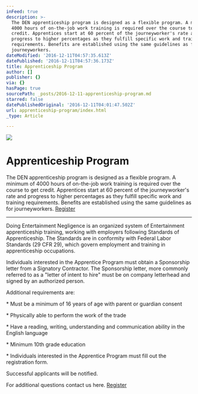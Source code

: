 ```yaml
---
inFeed: true
description: >-
  The DEN apprenticeship program is designed as a flexible program. A minimum of
  4000 hours of on-the-job work training is required over the course to get
  credit. Apprentices start at 60 percent of the journeyworker's rate and
  progress to higher percentages as they fulfill specific work and training
  requirements. Benefits are established using the same guidelines as for
  journeyworkers.
dateModified: '2016-12-11T04:57:35.613Z'
datePublished: '2016-12-11T04:57:36.173Z'
title: Apprenticeship Program
author: []
publisher: {}
via: {}
hasPage: true
sourcePath: _posts/2016-12-11-apprenticeship-program.md
starred: false
datePublishedOriginal: '2016-12-11T04:01:47.502Z'
url: apprenticeship-program/index.html
_type: Article

---
```

![](https://the-grid-user-content.s3-us-west-2.amazonaws.com/c7b19c59-66ef-4076-8a02-23139973a36d.png)

# Apprenticeship Program

The DEN apprenticeship program is designed as a flexible program. A minimum of 4000 hours of on-the-job work training is required over the course to get credit. Apprentices start at 60 percent of the journeyworker's rate and progress to higher percentages as they fulfill specific work and training requirements. Benefits are established using the same guidelines as for journeyworkers.
[Register][0]

---

Doing Entertainment Negligence is an organized system of Entertainment apprenticeship training, working with employers following Standards of Apprenticeship. The Standards are in conformity with Federal Labor Standards (29 CFR 29), which govern employment and training in apprenticeship occupations.

Individuals interested in the Apprentice Program must obtain a Sponsorship letter from a Signatory Contractor. The Sponsorship letter, more commonly referred to as a "letter of intent to hire" must be on company letterhead and signed by an authorized person.

Additional requirements are:

\* Must be a minimum of 16 years of age with parent or guardian consent

\* Physically able to perform the work of the trade

\* Have a reading, writing, understanding and communication ability in the English language

\* Minimum 10th grade education

\* Individuals interested in the Apprentice Program must fill out the registration form. 

Successful applicants will be notified.

For additional questions contact us here.
[Register][0]

[0]: https://dentv.typeform.com/to/GSLANq